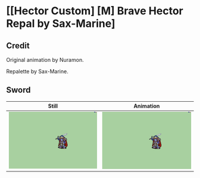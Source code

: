 # [\[Hector Custom\] \[M\] Brave Hector Repal by Sax-Marine]

## Credit

Original animation by Nuramon.

Repalette by Sax-Marine.
	
## Sword

| Still | Animation |
| :---: | :-------: |
| ![Sword still](./Sword_000.png) | ![Sword animation](./Sword.gif) |
